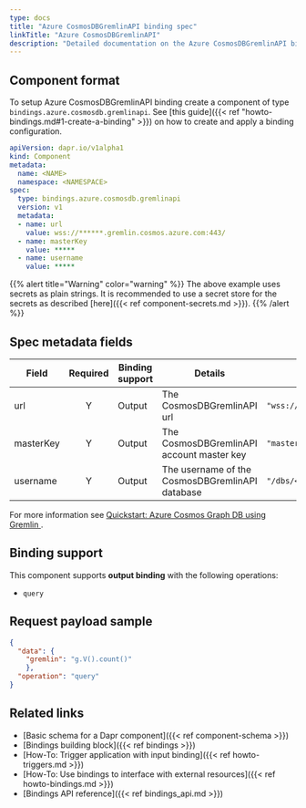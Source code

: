 ```yaml
---
type: docs
title: "Azure CosmosDBGremlinAPI binding spec"
linkTitle: "Azure CosmosDBGremlinAPI"
description: "Detailed documentation on the Azure CosmosDBGremlinAPI binding component"
---
```


## Component format

To setup Azure CosmosDBGremlinAPI binding create a component of type `bindings.azure.cosmosdb.gremlinapi`. See [this guide]({{< ref "howto-bindings.md#1-create-a-binding" >}}) on how to create and apply a binding configuration.


```yaml
apiVersion: dapr.io/v1alpha1
kind: Component
metadata:
  name: <NAME>
  namespace: <NAMESPACE>
spec:
  type: bindings.azure.cosmosdb.gremlinapi
  version: v1
  metadata:
  - name: url
    value: wss://******.gremlin.cosmos.azure.com:443/
  - name: masterKey
    value: *****
  - name: username
    value: *****
  ```

{{% alert title="Warning" color="warning" %}}
The above example uses secrets as plain strings. It is recommended to use a secret store for the secrets as described [here]({{< ref component-secrets.md >}}).
{{% /alert %}}

## Spec metadata fields

| Field              | Required | Binding support | Details | Example |
|--------------------|:--------:|--------|---------|---------|
| url | Y | Output | The CosmosDBGremlinAPI url | `"wss://******.gremlin.cosmos.azure.com:443/"` |
| masterKey | Y | Output | The CosmosDBGremlinAPI account master key | `"masterKey"` |
| username | Y | Output | The username of the CosmosDBGremlinAPI database | `"/dbs/<database_name>/colls/<graph_name>"` |

For more information see [Quickstart: Azure Cosmos Graph DB using Gremlin ](https://docs.microsoft.com/azure/cosmos-db/graph/create-graph-console).

## Binding support

This component supports **output binding** with the following operations:

- `query`

## Request payload sample

```json
{
  "data": {
    "gremlin": "g.V().count()"
    },
  "operation": "query"
}
```

## Related links

- [Basic schema for a Dapr component]({{< ref component-schema >}})
- [Bindings building block]({{< ref bindings >}})
- [How-To: Trigger application with input binding]({{< ref howto-triggers.md >}})
- [How-To: Use bindings to interface with external resources]({{< ref howto-bindings.md >}})
- [Bindings API reference]({{< ref bindings_api.md >}})

